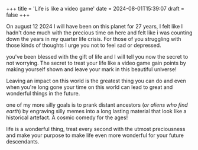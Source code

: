 +++
title = 'Life is like a video game'
date = 2024-08-01T15:39:07
draft = false
+++


On august 12 2024 I will have been on this planet for 27 years, I felt like I hadn't done
much with the precious time on here and felt like i was counting down the years in my quarter life crisis. For those
of you struggling with those kinds of thoughts I urge you not to feel sad or depressed. 

you've been blessed with the gift of life and I will tell you now the secret to not worrying.
The secret to treat your life like a video game gain points by making yourself shown and leave your
mark in this beautiful universe! 

Leaving an impact on this world is the greatest thing you can do and even when you're long
gone your time on this world can lead to great and wonderful things in the future.

one of my more silly goals is to prank distant ancestors (*or aliens who find earth*) by engraving silly memes into a long
lasting material that look like a historical artefact. A cosmic comedy for the ages!

life is a wonderful thing, treat every second with the utmost preciousness and make your
purpose to make life even more wonderful for your future descendants. 
